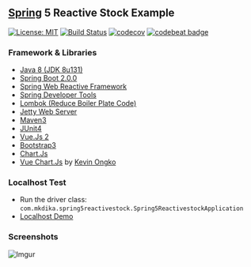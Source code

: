 ## [Spring](https://spring.io/) 5 Reactive Stock Example
[![License: MIT](https://img.shields.io/badge/License-MIT-blue.svg)](/LICENSE)
[![Build Status](https://travis-ci.org/mkdika/spring5-reactive-stock.svg?branch=master)](https://travis-ci.org/mkdika/spring5-reactive-stock)
[![codecov](https://codecov.io/gh/mkdika/spring5-reactive-stock/branch/master/graph/badge.svg)](https://codecov.io/gh/mkdika/spring5-reactive-stock)
[![codebeat badge](https://codebeat.co/badges/cdbb11e4-2290-4254-b3e3-95a0d5ae8565)](https://codebeat.co/projects/github-com-mkdika-spring5-reactive-stock-master)


### Framework & Libraries
- [Java 8 (JDK 8u131)](http://www.oracle.com/technetwork/java/javase/downloads/jdk8-downloads-2133151.html)
- [Spring Boot 2.0.0](https://docs.spring.io/spring-boot/docs/current-SNAPSHOT/reference/htmlsingle/)
- [Spring Web Reactive Framework](http://docs.spring.io/spring-framework/docs/5.0.0.M1/spring-framework-reference/html/web-reactive.html)
- [Spring Developer Tools](https://docs.spring.io/spring-boot/docs/current/reference/html/using-boot-devtools.html)
- [Lombok (Reduce Boiler Plate Code)](https://projectlombok.org/)
- [Jetty Web Server](http://www.eclipse.org/jetty/)
- [Maven3](https://maven.apache.org/)
- [JUnit4](http://junit.org/junit4/)
- [Vue.Js 2](https://vuejs.org/)
- [Bootstrap3](http://getbootstrap.com/)
- [Chart.Js](http://www.chartjs.org/)
- [Vue Chart.Js](https://github.com/kevinongko/vue-chart-js) by [Kevin Ongko](https://github.com/kevinongko)


### Localhost Test
- Run the driver class: `com.mkdika.spring5reactivestock.Spring5ReactivestockApplication`
- [Localhost Demo](http://localhost:8123/)


### Screenshots
![Imgur](http://i.imgur.com/yAnxk4i.gifv)

